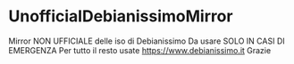 # UnofficialDebianissimoMirror
Mirror NON UFFICIALE delle iso di Debianissimo
Da usare SOLO IN CASI DI EMERGENZA
Per tutto il resto usate https://www.debianissimo.it
Grazie
